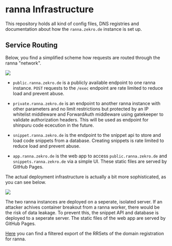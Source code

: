 # ranna Infrastructure

This repository holds all kind of config files, DNS registries and documentation about how the `ranna.zekro.de` instance is set up.

## Service Routing

Below, you find a simplified scheme how requests are routed through the ranna "network".

![](https://i.imgur.com/8fpW8Du.png)

- `public.ranna.zekro.de` is a publicly available endpoint to one ranna instance. `POST` requests to the `/exec` endpoint are rate limited to reduce load and prevent abuse.

- `private.ranna.zekro.de` is an endpoint to another ranna instance with other parameters and no limit restrictions but protected by an IP whitelist middleware and ForwardAuth middleware using gatekeeper to validate authorization headers. This will be used as endpoint for shinpuru code ececution in the future.

- `snippet.ranna.zekro.de` is the endpoint to the snippet api to store and load code snippets from a database. Creating snippets is rate limited to reduce load and prevent abuse.

- `app.ranna.zekro.de` is the web app to access `public.ranna.zekro.de` and `snippets.ranna.zekro.de` via a simple UI. These static files are served by GitHub Pages.

The actual deployment infrastructure is actually a bit more sophisticated, as you can see below.

![](https://i.imgur.com/SZq7PJ1.png)

The two ranna instances are deployed on a seperate, isolated server. If an attacker achives container breakout from a ranna worker, there would be the risk of data leakage. To prevent this, the snippet API and database is deployed to a seperate server. The static files of the web app are served by GitHub Pages.

[Here](https://github.com/ranna-go/infrastructure/blob/master/desec-rrsets.json) you can find a filtered export of the RRSets of the domain registration for ranna.